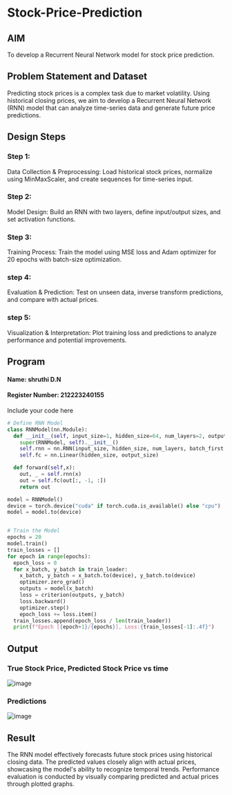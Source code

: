 # Stock-Price-Prediction


## AIM

To develop a Recurrent Neural Network model for stock price prediction.

## Problem Statement and Dataset
Predicting stock prices is a complex task due to market volatility. Using historical closing prices, we aim to develop a Recurrent Neural Network (RNN) model that can analyze time-series data and generate future price predictions.

## Design Steps

### Step 1:
Data Collection & Preprocessing: Load historical stock prices, normalize using MinMaxScaler, and create sequences for time-series input.
### Step 2:
Model Design: Build an RNN with two layers, define input/output sizes, and set activation functions.
### Step 3:
Training Process: Train the model using MSE loss and Adam optimizer for 20 epochs with batch-size optimization.
### step 4:
Evaluation & Prediction: Test on unseen data, inverse transform predictions, and compare with actual prices.
### step 5:
Visualization & Interpretation: Plot training loss and predictions to analyze performance and potential improvements.

## Program
#### Name: shruthi D.N
#### Register Number: 212223240155
Include your code here
```Python 
# Define RNN Model
class RNNModel(nn.Module):
  def __init__(self, input_size=1, hidden_size=64, num_layers=2, output_size=1):
    super(RNNModel, self).__init__()
    self.rnn = nn.RNN(input_size, hidden_size, num_layers, batch_first = True)
    self.fc = nn.Linear(hidden_size, output_size)

  def forward(self,x):
    out, _ = self.rnn(x)
    out = self.fc(out[:, -1, :])
    return out

model = RNNModel()
device = torch.device("cuda" if torch.cuda.is_available() else "cpu")
model = model.to(device)


# Train the Model
epochs = 20
model.train()
train_losses = []
for epoch in range(epochs):
  epoch_loss = 0
  for x_batch, y_batch in train_loader:
    x_batch, y_batch = x_batch.to(device), y_batch.to(device)
    optimizer.zero_grad()
    outputs = model(x_batch)
    loss = criterion(outputs, y_batch)
    loss.backward()
    optimizer.step()
    epoch_loss += loss.item()
  train_losses.append(epoch_loss / len(train_loader))
  print(f"Epoch [{epoch+1}/{epochs}], Loss:{train_losses[-1]:.4f}")

```

## Output

### True Stock Price, Predicted Stock Price vs time

![image](https://github.com/user-attachments/assets/31e8b18a-c4a1-4196-b1c7-20a4f70776e3)


### Predictions 
![image](https://github.com/user-attachments/assets/e53c9e7d-7544-41a1-99f8-de51c24c0fac)


## Result
The RNN model effectively forecasts future stock prices using historical closing data. The predicted values closely align with actual prices, showcasing the model's ability to recognize temporal trends. Performance evaluation is conducted by visually comparing predicted and actual prices through plotted graphs.



